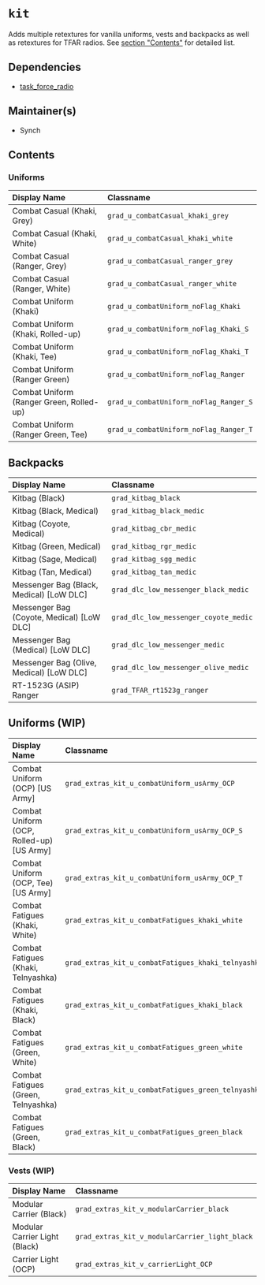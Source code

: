 # `kit`
Adds multiple retextures for vanilla uniforms, vests and backpacks as well as retextures for TFAR radios. See [section "Contents"](#contents) for detailed list.

## Dependencies
- [task_force_radio](https://steamcommunity.com/workshop/filedetails/?id=620019431)

## Maintainer(s)
- Synch

## Contents

### Uniforms
| Display Name | Classname |
|:--- |:--- |
| Combat Casual (Khaki, Grey) | `grad_u_combatCasual_khaki_grey` |
| Combat Casual (Khaki, White) | `grad_u_combatCasual_khaki_white` |
| Combat Casual (Ranger, Grey) | `grad_u_combatCasual_ranger_grey` |
| Combat Casual (Ranger, White) | `grad_u_combatCasual_ranger_white` |
| Combat Uniform (Khaki) | `grad_u_combatUniform_noFlag_Khaki` |
| Combat Uniform (Khaki, Rolled-up) | `grad_u_combatUniform_noFlag_Khaki_S` |
| Combat Uniform (Khaki, Tee) | `grad_u_combatUniform_noFlag_Khaki_T` |
| Combat Uniform (Ranger Green) | `grad_u_combatUniform_noFlag_Ranger` |
| Combat Uniform (Ranger Green, Rolled-up) | `grad_u_combatUniform_noFlag_Ranger_S` |
| Combat Uniform (Ranger Green, Tee) | `grad_u_combatUniform_noFlag_Ranger_T` |

## Backpacks
| Display Name | Classname |
|:--- |:--- |
| Kitbag (Black) | `grad_kitbag_black` |
| Kitbag (Black, Medical) | `grad_kitbag_black_medic` |
| Kitbag (Coyote, Medical) | `grad_kitbag_cbr_medic` |
| Kitbag (Green, Medical) | `grad_kitbag_rgr_medic` |
| Kitbag (Sage, Medical) | `grad_kitbag_sgg_medic` |
| Kitbag (Tan, Medical) | `grad_kitbag_tan_medic` |
| Messenger Bag (Black, Medical) [LoW DLC] | `grad_dlc_low_messenger_black_medic` |
| Messenger Bag (Coyote, Medical) [LoW DLC] | `grad_dlc_low_messenger_coyote_medic` |
| Messenger Bag (Medical) [LoW DLC] | `grad_dlc_low_messenger_medic` |
| Messenger Bag (Olive, Medical) [LoW DLC] | `grad_dlc_low_messenger_olive_medic` |
| RT-1523G (ASIP) Ranger | `grad_TFAR_rt1523g_ranger` |

## Uniforms (WIP)
| Display Name | Classname |
|:--- |:--- |
| Combat Uniform (OCP) [US Army] | `grad_extras_kit_u_combatUniform_usArmy_OCP` |
| Combat Uniform (OCP, Rolled-up) [US Army] | `grad_extras_kit_u_combatUniform_usArmy_OCP_S` |
| Combat Uniform (OCP, Tee) [US Army] | `grad_extras_kit_u_combatUniform_usArmy_OCP_T` |
| Combat Fatigues (Khaki, White) | `grad_extras_kit_u_combatFatigues_khaki_white` |
| Combat Fatigues (Khaki, Telnyashka) | `grad_extras_kit_u_combatFatigues_khaki_telnyashka` |
| Combat Fatigues (Khaki, Black) | `grad_extras_kit_u_combatFatigues_khaki_black` |
| Combat Fatigues (Green, White) | `grad_extras_kit_u_combatFatigues_green_white` |
| Combat Fatigues (Green, Telnyashka) | `grad_extras_kit_u_combatFatigues_green_telnyashka` |
| Combat Fatigues (Green, Black) | `grad_extras_kit_u_combatFatigues_green_black` |

### Vests (WIP)
| Display Name | Classname |
|:--- |:--- |
| Modular Carrier (Black) | `grad_extras_kit_v_modularCarrier_black` |
| Modular Carrier Light (Black) | `grad_extras_kit_v_modularCarrier_light_black` |
| Carrier Light (OCP) | `grad_extras_kit_v_carrierLight_OCP` |
